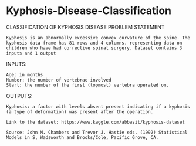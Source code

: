 # Kyphosis-Disease-Classification
CLASSIFICATION OF KYPHOSIS DISEASE
PROBLEM STATEMENT

    Kyphosis is an abnormally excessive convex curvature of the spine. The kyphosis data frame has 81 rows and 4 columns. representing data on children who have had corrective spinal surgery. Dataset contains 3 inputs and 1 output

INPUTS:

    Age: in months
    Number: the number of vertebrae involved
    Start: the number of the first (topmost) vertebra operated on.

OUTPUTS:

    Kyphosis: a factor with levels absent present indicating if a kyphosis (a type of deformation) was present after the operation.

    Link to the dataset: https://www.kaggle.com/abbasit/kyphosis-dataset

    Source: John M. Chambers and Trevor J. Hastie eds. (1992) Statistical Models in S, Wadsworth and Brooks/Cole, Pacific Grove, CA.


